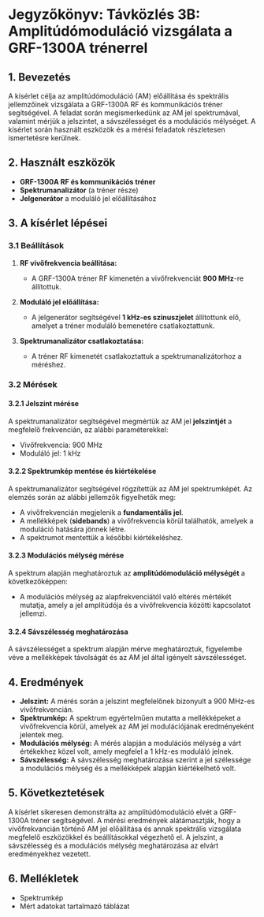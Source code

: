 # Jegyzőkönyv: Távközlés 3B: Amplitúdómoduláció vizsgálata a GRF-1300A trénerrel

## 1. Bevezetés

A kísérlet célja az amplitúdómoduláció (AM) előállítása és spektrális jellemzőinek vizsgálata a GRF-1300A RF és kommunikációs tréner segítségével. A feladat során megismerkedünk az AM jel spektrumával, valamint mérjük a jelszintet, a sávszélességet és a modulációs mélységet. A kísérlet során használt eszközök és a mérési feladatok részletesen ismertetésre kerülnek.

## 2. Használt eszközök

- **GRF-1300A RF és kommunikációs tréner**
- **Spektrumanalizátor** (a tréner része)
- **Jelgenerátor** a moduláló jel előállításához

## 3. A kísérlet lépései

### 3.1 Beállítások

1. **RF vivőfrekvencia beállítása:** 
   - A GRF-1300A tréner RF kimenetén a vivőfrekvenciát **900 MHz**-re állítottuk.
   
2. **Moduláló jel előállítása:**
   - A jelgenerátor segítségével **1 kHz-es szinuszjelet** állítottunk elő, amelyet a tréner moduláló bemenetére csatlakoztattunk.

3. **Spektrumanalizátor csatlakoztatása:**
   - A tréner RF kimenetét csatlakoztattuk a spektrumanalizátorhoz a méréshez.

### 3.2 Mérések

#### 3.2.1 Jelszint mérése

A spektrumanalizátor segítségével megmértük az AM jel **jelszintjét** a megfelelő frekvencián, az alábbi paraméterekkel:
   - Vivőfrekvencia: 900 MHz
   - Moduláló jel: 1 kHz

#### 3.2.2 Spektrumkép mentése és kiértékelése

A spektrumanalizátor segítségével rögzítettük az AM jel spektrumképét. Az elemzés során az alábbi jellemzők figyelhetők meg:
   - A vivőfrekvencián megjelenik a **fundamentális jel**.
   - A mellékképek (**sidebands**) a vivőfrekvencia körül találhatók, amelyek a moduláció hatására jönnek létre.
   - A spektrumot mentettük a későbbi kiértékeléshez.

#### 3.2.3 Modulációs mélység mérése

A spektrum alapján meghatároztuk az **amplitúdómoduláció mélységét** a következőképpen:
   - A modulációs mélység az alapfrekvenciától való eltérés mértékét mutatja, amely a jel amplitúdója és a vivőfrekvencia közötti kapcsolatot jellemzi.

#### 3.2.4 Sávszélesség meghatározása

A sávszélességet a spektrum alapján mérve meghatároztuk, figyelembe véve a mellékképek távolságát és az AM jel által igényelt sávszélességet.

## 4. Eredmények

- **Jelszint:** A mérés során a jelszint megfelelőnek bizonyult a 900 MHz-es vivőfrekvencián.
- **Spektrumkép:** A spektrum egyértelműen mutatta a mellékképeket a vivőfrekvencia körül, amelyek az AM jel modulációjának eredményeként jelentek meg.
- **Modulációs mélység:** A mérés alapján a modulációs mélység a várt értékekhez közel volt, amely megfelel a 1 kHz-es moduláló jelnek.
- **Sávszélesség:** A sávszélesség meghatározása szerint a jel szélessége a modulációs mélység és a mellékképek alapján kiértékelhető volt.

## 5. Következtetések

A kísérlet sikeresen demonstrálta az amplitúdómoduláció elvét a GRF-1300A tréner segítségével. A mérési eredmények alátámasztják, hogy a vivőfrekvancián történő AM jel előállítása és annak spektrális vizsgálata megfelelő eszközökkel és beállításokkal végezhető el. A jelszint, a sávszélesség és a modulációs mélység meghatározása az elvárt eredményekhez vezetett.

## 6. Mellékletek

- Spektrumkép
- Mért adatokat tartalmazó táblázat


